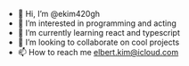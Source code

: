 - 👋 Hi, I’m @ekim420gh
- 👀 I’m interested in programming and acting
- 🌱 I’m currently learning react and typescript
- 💞️ I’m looking to collaborate on cool projects
- 📫 How to reach me elbert.kim@icloud.com

<!---
ekim420gh/ekim420gh is a ✨ special ✨ repository because its `README.md` (this file) appears on your GitHub profile.
You can click the Preview link to take a look at your changes.
--->
